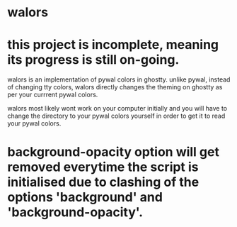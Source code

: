 # walors 

# this project is incomplete, meaning its progress is still on-going.

walors is an implementation of pywal colors in ghostty. unlike pywal, instead of changing tty colors, walors directly changes the theming on ghostty as per your currrent pywal colors.

walors most likely wont work on your computer initially and you will have to change the directory to your pywal colors yourself in order to get it to read your pywal colors.

# background-opacity option will get removed everytime the script is initialised due to clashing of the options 'background' and 'background-opacity'.

